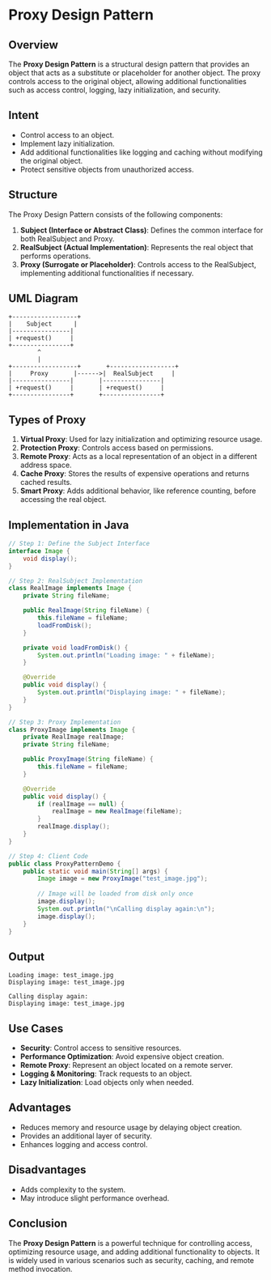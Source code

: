 # Proxy Design Pattern

## Overview
The **Proxy Design Pattern** is a structural design pattern that provides an object that acts as a substitute or placeholder for another object. The proxy controls access to the original object, allowing additional functionalities such as access control, logging, lazy initialization, and security.

## Intent
- Control access to an object.
- Implement lazy initialization.
- Add additional functionalities like logging and caching without modifying the original object.
- Protect sensitive objects from unauthorized access.

## Structure
The Proxy Design Pattern consists of the following components:
1. **Subject (Interface or Abstract Class)**: Defines the common interface for both RealSubject and Proxy.
2. **RealSubject (Actual Implementation)**: Represents the real object that performs operations.
3. **Proxy (Surrogate or Placeholder)**: Controls access to the RealSubject, implementing additional functionalities if necessary.

## UML Diagram
```
+------------------+
|    Subject      |
|----------------|
| +request()     |
+----------------+
        ^
        |
+------------------+       +------------------+
|     Proxy       |------>|  RealSubject     |
|----------------|       |----------------|
| +request()     |       | +request()     |
+----------------+       +----------------+
```

## Types of Proxy
1. **Virtual Proxy**: Used for lazy initialization and optimizing resource usage.
2. **Protection Proxy**: Controls access based on permissions.
3. **Remote Proxy**: Acts as a local representation of an object in a different address space.
4. **Cache Proxy**: Stores the results of expensive operations and returns cached results.
5. **Smart Proxy**: Adds additional behavior, like reference counting, before accessing the real object.

## Implementation in Java
```java
// Step 1: Define the Subject Interface
interface Image {
    void display();
}

// Step 2: RealSubject Implementation
class RealImage implements Image {
    private String fileName;

    public RealImage(String fileName) {
        this.fileName = fileName;
        loadFromDisk();
    }

    private void loadFromDisk() {
        System.out.println("Loading image: " + fileName);
    }

    @Override
    public void display() {
        System.out.println("Displaying image: " + fileName);
    }
}

// Step 3: Proxy Implementation
class ProxyImage implements Image {
    private RealImage realImage;
    private String fileName;

    public ProxyImage(String fileName) {
        this.fileName = fileName;
    }

    @Override
    public void display() {
        if (realImage == null) {
            realImage = new RealImage(fileName);
        }
        realImage.display();
    }
}

// Step 4: Client Code
public class ProxyPatternDemo {
    public static void main(String[] args) {
        Image image = new ProxyImage("test_image.jpg");
        
        // Image will be loaded from disk only once
        image.display();
        System.out.println("\nCalling display again:\n");
        image.display();
    }
}
```

## Output
```
Loading image: test_image.jpg
Displaying image: test_image.jpg

Calling display again:
Displaying image: test_image.jpg
```

## Use Cases
- **Security**: Control access to sensitive resources.
- **Performance Optimization**: Avoid expensive object creation.
- **Remote Proxy**: Represent an object located on a remote server.
- **Logging & Monitoring**: Track requests to an object.
- **Lazy Initialization**: Load objects only when needed.

## Advantages
- Reduces memory and resource usage by delaying object creation.
- Provides an additional layer of security.
- Enhances logging and access control.

## Disadvantages
- Adds complexity to the system.
- May introduce slight performance overhead.

## Conclusion
The **Proxy Design Pattern** is a powerful technique for controlling access, optimizing resource usage, and adding additional functionality to objects. It is widely used in various scenarios such as security, caching, and remote method invocation.

